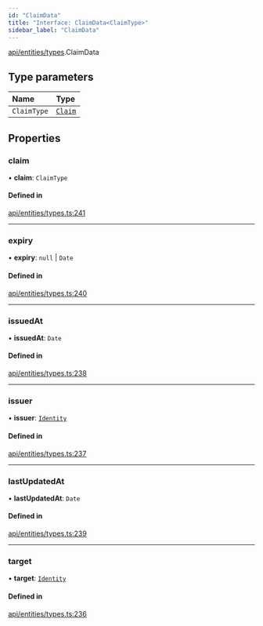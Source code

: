 ```yaml
---
id: "ClaimData"
title: "Interface: ClaimData<ClaimType>"
sidebar_label: "ClaimData"
---
```


[api/entities/types](../../../../../modules/API/Entities/Types/Types.md).ClaimData

## Type parameters

| Name | Type |
| :------ | :------ |
| `ClaimType` | [`Claim`](../../../../../modules/API/Entities/Types/Types.md#claim) |

## Properties

### claim

• **claim**: `ClaimType`

#### Defined in

[api/entities/types.ts:241](https://github.com/PolymeshAssociation/polymesh-sdk/blob/88db4a911/src/api/entities/types.ts#L241)

___

### expiry

• **expiry**: ``null`` \| `Date`

#### Defined in

[api/entities/types.ts:240](https://github.com/PolymeshAssociation/polymesh-sdk/blob/88db4a911/src/api/entities/types.ts#L240)

___

### issuedAt

• **issuedAt**: `Date`

#### Defined in

[api/entities/types.ts:238](https://github.com/PolymeshAssociation/polymesh-sdk/blob/88db4a911/src/api/entities/types.ts#L238)

___

### issuer

• **issuer**: [`Identity`](../../../../../classes/API/Entities/Identity/Identity.md)

#### Defined in

[api/entities/types.ts:237](https://github.com/PolymeshAssociation/polymesh-sdk/blob/88db4a911/src/api/entities/types.ts#L237)

___

### lastUpdatedAt

• **lastUpdatedAt**: `Date`

#### Defined in

[api/entities/types.ts:239](https://github.com/PolymeshAssociation/polymesh-sdk/blob/88db4a911/src/api/entities/types.ts#L239)

___

### target

• **target**: [`Identity`](../../../../../classes/API/Entities/Identity/Identity.md)

#### Defined in

[api/entities/types.ts:236](https://github.com/PolymeshAssociation/polymesh-sdk/blob/88db4a911/src/api/entities/types.ts#L236)
